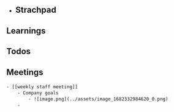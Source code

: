 - ## Strachpad
## Learnings
## Todos
## Meetings
	- [[weekly staff meeting]]
		- Company goals
			- ![image.png](../assets/image_1682332984620_0.png)
		-